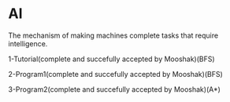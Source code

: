# AI
The mechanism of making machines complete tasks that require intelligence.

1-Tutorial(complete and succefully accepted by Mooshak)(BFS)

2-Program1(complete and succefully accepted by Mooshak)(BFS)

3-Program2(complete and succefully accepted by Mooshak)(A*)


